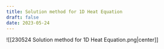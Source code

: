```yaml
---
title: Solution method for 1D Heat Equation
draft: false
date: 2023-05-24
---
```


![[230524 Solution method for 1D Heat Equation.png|center]]





